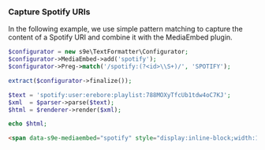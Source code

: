 ### Capture Spotify URIs

In the following example, we use simple pattern matching to capture the content of a Spotify URI and combine it with the MediaEmbed plugin.

```php
$configurator = new s9e\TextFormatter\Configurator;
$configurator->MediaEmbed->add('spotify');
$configurator->Preg->match('/spotify:(?<id>\\S+)/', 'SPOTIFY');

extract($configurator->finalize());

$text = 'spotify:user:erebore:playlist:788MOXyTfcUb1tdw4oC7KJ';
$xml  = $parser->parse($text);
$html = $renderer->render($xml);

echo $html;
```
```html
<span data-s9e-mediaembed="spotify" style="display:inline-block;width:100%;max-width:320px"><span style="display:block;overflow:hidden;position:relative;padding-bottom:125%;padding-bottom:calc(100% + 80px)"><iframe allow="encrypted-media" allowfullscreen="" loading="lazy" scrolling="no" src="https://open.spotify.com/embed/user/erebore/playlist/788MOXyTfcUb1tdw4oC7KJ" style="border:0;height:100%;left:0;position:absolute;width:100%"></iframe></span></span>
```
